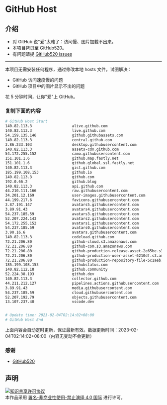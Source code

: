 # GitHub Host
## 介绍
- 对 GitHub 说"爱"太难了：访问慢、图片加载不出来。
- 本项目拷贝至 [GitHub520](https://github.com/521xueweihan/GitHub520)。
- 有问题请提 [GitHub520 issues](https://github.com/521xueweihan/GitHub520/issues/new)

---

本项目无需安装任何程序，通过修改本地 hosts 文件，试图解决：
- GitHub 访问速度慢的问题
- GitHub 项目中的图片显示不出的问题

花 5 分钟时间，让你"爱"上 GitHub。

### 复制下面的内容
```bash
# GitHub Host Start
140.82.113.3                  alive.github.com
140.82.113.3                  live.github.com
54.159.135.146                github.githubassets.com
140.82.113.3                  central.github.com
3.86.233.103                  desktop.githubusercontent.com
140.82.113.3                  assets-cdn.github.com
54.172.255.152                camo.githubusercontent.com
151.101.1.6                   github.map.fastly.net
151.101.1.6                   github.global.ssl.fastly.net
140.82.113.3                  gist.github.com
185.199.108.153               github.io
140.82.113.3                  github.com
192.0.66.2                    github.blog
140.82.113.3                  api.github.com
44.210.111.166                raw.githubusercontent.com
34.201.12.169                 user-images.githubusercontent.com
44.199.217.6                  favicons.githubusercontent.com
3.87.191.147                  avatars5.githubusercontent.com
3.89.91.43                    avatars4.githubusercontent.com
54.237.185.59                 avatars3.githubusercontent.com
52.207.224.143                avatars2.githubusercontent.com
54.172.255.152                avatars1.githubusercontent.com
54.237.185.59                 avatars0.githubusercontent.com
3.90.16.6                     avatars.githubusercontent.com
140.82.113.3                  codeload.github.com
72.21.206.80                  github-cloud.s3.amazonaws.com
72.21.206.80                  github-com.s3.amazonaws.com
72.21.206.80                  github-production-release-asset-2e65be.s3.amazonaws.com
72.21.206.80                  github-production-user-asset-6210df.s3.amazonaws.com
72.21.206.80                  github-production-repository-file-5c1aeb.s3.amazonaws.com
185.199.108.153               githubstatus.com
140.82.112.18                 github.community
52.224.38.193                 github.dev
140.82.113.3                  collector.github.com
44.211.212.127                pipelines.actions.githubusercontent.com
3.89.91.43                    media.githubusercontent.com
54.237.185.59                 cloud.githubusercontent.com
52.207.192.79                 objects.githubusercontent.com
13.107.237.40                 vscode.dev


# Update time: 2023-02-04T02:14:02+08:00
# GitHub Host End

```
上面内容会自动定时更新，保证最新有效。数据更新时间：2023-02-04T02:14:02+08:00（内容无变动不会更新）

### 感谢

- [GitHub520](https://github.com/521xueweihan/GitHub520)

## 声明
<a rel="license" href="https://creativecommons.org/licenses/by-nc-nd/4.0/deed.zh"><img alt="知识共享许可协议" style="border-width: 0" src="https://licensebuttons.net/l/by-nc-nd/4.0/88x31.png"></a><br>本作品采用 <a rel="license" href="https://creativecommons.org/licenses/by-nc-nd/4.0/deed.zh">署名-非商业性使用-禁止演绎 4.0 国际</a> 进行许可。